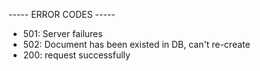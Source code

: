 ----- ERROR CODES -----

-   501: Server failures
-   502: Document has been existed in DB, can't re-create
-   200: request successfully
